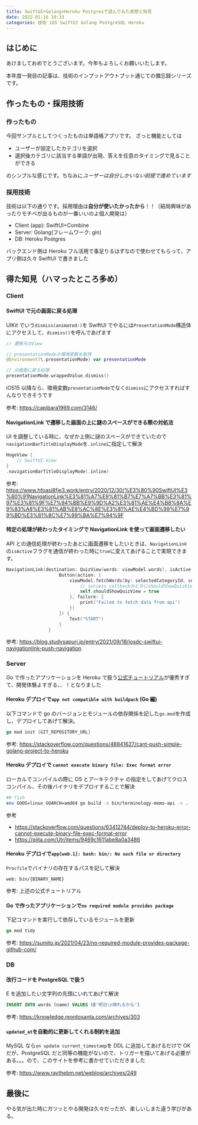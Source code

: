 ```yaml
---
title: SwiftUI+Golang+Heroku Postgresで遊んでみた感想と知見
date: 2022-01-16 19:33
categories: 技術 iOS SwiftUI Golang PostgreSQL Heroku
---
```


## はじめに

あけましておめでとうございます。今年もよろしくお願いいたします。

本年度一発目の記事は、技術のインプットアウトプット通じての備忘録シリーズです。

## 作ったもの・採用技術

### 作ったもの

今回サンプルとしてつくったものは単語帳アプリです。
ざっと機能としては

- ユーザーが設定したカテゴリを選択
- 選択後カテゴリに該当する単語が出現、答えを任意のタイミングで見ることができる

のシンプルな感じです。ちなみに*ユーザーは自分しかいない前提で進めています*

### 採用技術

技術は以下の通りです。採用理由は**自分が使いたかったから**！！（結局興味があったりモチベが出るものが一番いいのよ個人開発は）

- Client (app): SwiftUI+Combine
- Server: Golang(フレームワーク: gin)
- DB: Heroku Postgres

バックエンド側は Heroku フル活用で事足りるはずなので使わせてもらって、アプリ側は久々 SwiftUI で書きました

## 得た知見（ハマったところ多め）

### Client

#### SwiftUI で元の画面に戻る処理

UIKit でいう`dismiss(animated:)`を SwiftUI でやるには`PresentationMode`構造体にアクセスして、`dismiss()`を呼んであげます

```swift
// 遷移元のView

// presentationModeの環境変数を取得
@Environment(\.presentationMode) var presentationMode

// 元画面に戻る処理
presentationMode.wrappedValue.dismiss()
```

iOS15 以降なら、環境変数`presentationMode`でなく`dismiss`にアクセスすればすんなりできそうです

参考: https://capibara1969.com/3146/

#### NavigationLink で遷移した画面の上に謎のスペースができる際の対処法

UI を調整している時に、なぜか上側に謎のスペースができていたので`navigationBarTitleDisplayMode`を`.inline`に指定して解決

```swift
HogeView {
    // SwiftUI.View
}
.navigationBarTitleDisplayMode(.inline)
```

参考: https://www.hfoasi8fje3.work/entry/2020/12/30/%E3%80%90SwiftUI%E3%80%91NavigationLink%E3%81%A7%E9%81%B7%E7%A7%BB%E3%81%97%E3%81%9F%E7%94%BB%E9%9D%A2%E3%81%AE%E4%B8%8A%E9%83%A8%E3%81%AB%E8%AC%8E%E3%81%AE%E4%BD%99%E7%99%BD%E3%81%8C%E7%99%BA%E7%94%9F

#### 特定の処理が終わったタイミングで NavigationLink を使って画面遷移したい

API との通信処理が終わったあとに画面遷移をしたいときは、`NavigationLink`の`isActive`フラグを通信が終わった時に`true`に変えてあげることで実現できます。

```swift
NavigationLink(destination: QuizView(words: viewModel.words), isActive: $shouldShowQuizView) {
                    Button(action: {
                        viewModel.fetchWords(by: selectedCategoryId, success: {
                            // success callbackのときにshouldShowQuizViewをtrueにする
                            self.shouldShowQuizView = true
                        }, failure: {
                            print("Failed to fetch data from api")
                        })
                    }) {
                        Text("START")
                    }
                }
```

参考: https://blog.studysapuri.jp/entry/2021/09/18/iosdc-swiftui-navigationlink-push-navigation

### Server

Go で作ったアプリケーションを Heroku で扱う[公式チュートリアル](https://devcenter.heroku.com/ja/articles/getting-started-with-go?singlepage=true)が優秀すぎて、開発体験よすぎる、、！となりました

#### Heroku デプロイで`app not compatible with buildpack` (Go 編)

以下コマンドで go のバージョンとモジュールの依存関係を記した`go.mod`を作成し、デプロイしてあげて解決。

```go
go mod init {GIT_REPOSITORY_URL}
```

参考: https://stackoverflow.com/questions/48841627/cant-push-simple-golang-project-to-heroku

#### Heroku デプロイで `cannot execute binary file: Exec format error`

ローカルでコンパイルの際に OS とアーキテクチャ の指定をしてあげてクロスコンパイル、その後バイナリをデプロイすることで解決

```bash
## fish
env GOOS=linux GOARCH=amd64 go build -o bin/terminology-memo-api -v .
```

参考

- https://stackoverflow.com/questions/63412744/deploy-to-heroku-error-cannot-execute-binary-file-exec-format-error
- https://qiita.com/Utr/items/9469c1611abe8a0a3486

#### Heroku デプロイで`app[web.1]: bash: bin/: No such file or directory`

`Procfile`でバイナリの存在するパスを記して解決

```
web: bin/{BINARY_NAME}
```

参考: 上述の公式チュートリアル

#### Go で作ったアプリケーションで`no required module provides package`

下記コマンドを実行して依存しているモジュールを更新

```go
go mod tidy
```

参考: https://sumito.jp/2021/04/23/no-required-module-provides-package-github-com/

### DB

#### 改行コードを PostgreSQL で扱う

E を追加したい文字列の先頭にいれてあげて解決

```sql
INSERT INTO words (name) VALUES (E'明日\n晴れるかな')
```

参考: https://knowledge.reontosanta.com/archives/303

#### `updated_at`を自動的に更新してくれる制約を追加

MySQL なら`on update current_timestamp`を DDL に追加してあげるだけで OK だが、PostgreSQL だと同等の機能がないので、トリガーを描いてあげる必要がある。。。ので、このサイトを参考に書かせていただきました

参考: https://www.raythebm.net/weblog/archives/249

## 最後に

やる気が出た時にガツッとやる開発は久々だったが、楽しいしまた違う学びがある。
